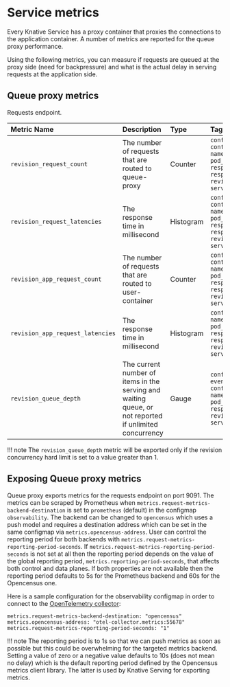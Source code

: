# Service metrics

Every Knative Service has a proxy container that proxies the connections to the application container. A number of metrics are reported for the queue proxy performance.

Using the following metrics, you can measure if requests are queued at the proxy side (need for backpressure) and what is the actual delay in serving requests at the application side.

## Queue proxy metrics

Requests endpoint.

| Metric Name | Description | Type | Tags | Unit | Status |
|:-|:-|:-|:-|:-|:-|
| ```revision_request_count``` | The number of requests that are routed to queue-proxy | Counter | ```configuration_name```<br>```container_name```<br>```namespace_name```<br>```pod_name```<br>```response_code```<br>```response_code_class```<br>```revision_name```<br>```service_name``` | Dimensionless | Stable |
| ```revision_request_latencies``` | The response time in millisecond | Histogram | ```configuration_name```<br>```container_name```<br>```namespace_name```<br>```pod_name```<br>```response_code```<br>```response_code_class```<br>```revision_name```<br>```service_name``` |  Milliseconds | Stable |
| ```revision_app_request_count``` | The number of requests that are routed to user-container | Counter | ```configuration_name```<br>```container_name```<br>```namespace_name```<br>```pod_name```<br>```response_code```<br>```response_code_class```<br>```revision_name```<br>```service_name``` | Dimensionless | Stable |
| ```revision_app_request_latencies``` | The response time in millisecond |  Histogram | ```configuration_name```<br>```namespace_name```<br>```pod_name```<br>```response_code```<br>```response_code_class```<br>```revision_name```<br>```service_name``` | Milliseconds | Stable |
| ```revision_queue_depth``` | The current number of items in the serving and waiting queue, or not reported if unlimited concurrency | Gauge | ```configuration_name```<br>```event-display```<br>```container_name```<br>```namespace_name```<br>```pod_name```<br>```response_code_class```<br>```revision_name```<br>```service_name``` | Dimensionless | Stable |

!!! note
    The `revision_queue_depth` metric will be exported only if the revision concurrency hard limit is set to a value greater than 1.

## Exposing Queue proxy metrics

Queue proxy exports metrics for the requests endpoint on port 9091. The metrics can be scraped by Prometheus when `metrics.request-metrics-backend-destination` is set to `prometheus` (default) in the configmap `observability`. The backend can be changed to `opencensus` which uses a push model and requires a destination
address which can be set in the same configmap via `metrics.opencensus-address`. User can control the reporting period for both backends with
`metrics.request-metrics-reporting-period-seconds`. If `metrics.request-metrics-reporting-period-seconds` is not set at all then the reporting period depends on the value of the global reporting period, `metrics.reporting-period-seconds`, that affects both control and data planes. If both properties are not available then the reporting period defaults to 5s for the Prometheus backend and 60s for the Opencensus one.

Here is a sample configuration for the observability configmap in order to connect to the [OpenTelemetry collector](../../observability/metrics/collecting-metrics/#understanding-the-collector):

```
metrics.request-metrics-backend-destination: "opencensus"
metrics.opencensus-address: "otel-collector.metrics:55678"
metrics.request-metrics-reporting-period-seconds: "1"
```

!!! note
    The reporting period is to 1s so that we can push metrics as soon as possible but this could be overwhelming for the targeted metrics backend.
    Setting a value of zero or a negative value defaults to 10s (does not mean no delay) which is the default reporting period defined by the Opencensus metrics client library. The latter is used by Knative Serving for exporting metrics.
